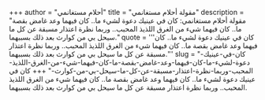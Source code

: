 +++
author = "أحلام مستغانمي"
title = "مقولة أحلام مستغانمي"
description = "مقولة أحلام مستغانمي: كان في عينيك دعوة لشيء ما.. كان فيهما وعد غامض بقصة ما.. كان فيهما شيء من الغرق اللذيذ المحبب.. وربما نظرة اعتذار مسبقة عن كل ما سيحل بي من كوارث بعد ذلك بسببهما."
quote = '''كان في عينيك دعوة لشيء ما.. كان فيهما وعد غامض بقصة ما.. كان فيهما شيء من الغرق اللذيذ المحبب.. وربما نظرة اعتذار مسبقة عن كل ما سيحل بي من كوارث بعد ذلك بسببهما.''' 
slug = "كان-في-عينيك-دعوة-لشيء-ما-كان-فيهما-وعد-غامض-بقصة-ما-كان-فيهما-شيء-من-الغرق-اللذيذ-المحبب-وربما-نظرة-اعتذار-مسبقة-عن-كل-ما-سيحل-بي-من-كوارث-"
+++
كان في عينيك دعوة لشيء ما.. كان فيهما وعد غامض بقصة ما.. كان فيهما شيء من الغرق اللذيذ المحبب.. وربما نظرة اعتذار مسبقة عن كل ما سيحل بي من كوارث بعد ذلك بسببهما.
